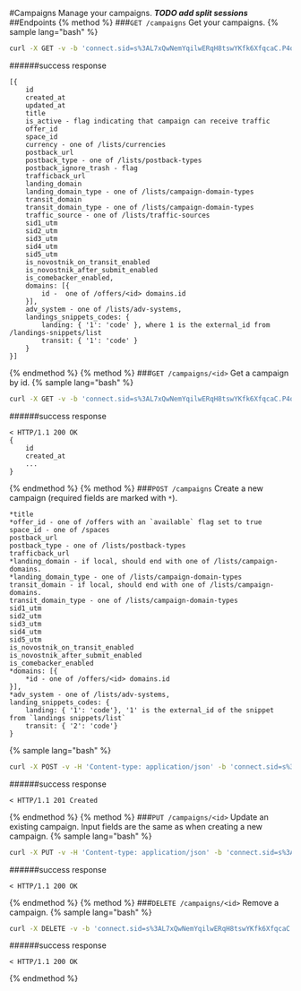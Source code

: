 #Campaigns
Manage your campaigns. ***TODO add split sessions***
##Endpoints
{% method %}
###`GET /campaigns`
Get your campaigns.
{% sample lang="bash" %}
```bash
curl -X GET -v -b 'connect.sid=s%3AL7xQwNemYqilwERqH8tswYKfk6XfqcaC.P4qkrt3mUix3Dw6A2ze7Z9phswc%2FHIKqGYZ4YJyLYE0' http://dashboard.everad.com/v2/campaigns
```
######success response
```
[{
    id
    created_at
    updated_at
    title
    is_active - flag indicating that campaign can receive traffic
    offer_id
    space_id
    currency - one of /lists/currencies
    postback_url
    postback_type - one of /lists/postback-types
    postback_ignore_trash - flag
    trafficback_url
    landing_domain
    landing_domain_type - one of /lists/campaign-domain-types
    transit_domain
    transit_domain_type - one of /lists/campaign-domain-types
    traffic_source - one of /lists/traffic-sources
    sid1_utm
    sid2_utm
    sid3_utm
    sid4_utm
    sid5_utm
    is_novostnik_on_transit_enabled
    is_novostnik_after_submit_enabled
    is_comebacker_enabled,
    domains: [{
        id -  one of /offers/<id> domains.id
    }],
    adv_system - one of /lists/adv-systems,
    landings_snippets_codes: {
        landing: { '1': 'code' }, where 1 is the external_id from /landings-snippets/list
        transit: { '1': 'code' }
    }
}]
```
{% endmethod %}
{% method %}
###`GET /campaigns/<id>`
Get a campaign by id.
{% sample lang="bash" %}
```bash
curl -X GET -v -b 'connect.sid=s%3AL7xQwNemYqilwERqH8tswYKfk6XfqcaC.P4qkrt3mUix3Dw6A2ze7Z9phswc%2FHIKqGYZ4YJyLYE0' http://dashboard.everad.com/v2/campaigns/1
```
######success response
```
< HTTP/1.1 200 OK
{
    id
    created_at
    ...
}
```
{% endmethod %}
{% method %}
###`POST /campaigns`
Create a new campaign (required fields are marked with `*`).
```
*title
*offer_id - one of /offers with an `available` flag set to true
space_id - one of /spaces
postback_url
postback_type - one of /lists/postback-types
trafficback_url
*landing_domain - if local, should end with one of /lists/campaign-domains.
*landing_domain_type - one of /lists/campaign-domain-types
transit_domain - if local, should end with one of /lists/campaign-domains.
transit_domain_type - one of /lists/campaign-domain-types
sid1_utm
sid2_utm
sid3_utm
sid4_utm
sid5_utm
is_novostnik_on_transit_enabled
is_novostnik_after_submit_enabled
is_comebacker_enabled
*domains: [{
    *id - one of /offers/<id> domains.id   
}],
*adv_system - one of /lists/adv-systems,
landing_snippets_codes: {
    landing: { '1': 'code'}, '1' is the external_id of the snippet from `landings snippets/list`
    transit: { '2': 'code'}
}
```

{% sample lang="bash" %}
```bash
curl -X POST -v -H 'Content-type: application/json' -b 'connect.sid=s%3AL7xQwNemYqilwERqH8tswYKfk6XfqcaC.P4qkrt3mUix3Dw6A2ze7Z9phswc%2FHIKqGYZ4YJyLYE0' -d '{"offer_id": 1, "landing_domain": "google.com", "landing_domain_type": "external", "domains": [{"id": 1}], "adv_system": "other"}' http://dashboard.everad.com/v2/campaigns
```
######success response
```
< HTTP/1.1 201 Created
```
{% endmethod %}
{% method %}
###`PUT /campaigns/<id>`
Update an existing campaign. Input fields are the same as when creating a new campaign.
{% sample lang="bash" %}
```bash
curl -X PUT -v -H 'Content-type: application/json' -b 'connect.sid=s%3AL7xQwNemYqilwERqH8tswYKfk6XfqcaC.P4qkrt3mUix3Dw6A2ze7Z9phswc%2FHIKqGYZ4YJyLYE0' -d '{"offer_id": 1, "landing_domain": "google.com", "landing_domain_type": "external"}' http://dashboard.everad.com/v2/campaigns/1
```
######success response
```
< HTTP/1.1 200 OK
```
{% endmethod %}
{% method %}
###`DELETE /campaigns/<id>`
Remove a campaign.
{% sample lang="bash" %}
```bash
curl -X DELETE -v -b 'connect.sid=s%3AL7xQwNemYqilwERqH8tswYKfk6XfqcaC.P4qkrt3mUix3Dw6A2ze7Z9phswc%2FHIKqGYZ4YJyLYE0' http://dashboard.everad.com/v2/campaigns/1
```
######success response
```
< HTTP/1.1 200 OK
```
{% endmethod %}